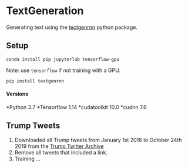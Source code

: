 # TextGeneration
Generating text using the [tectgenrnn](https://github.com/minimaxir/textgenrnn) python package. 

## Setup
`conda install pip jupyterlab tensorflow-gpu`

Note: use `tensorflow` if not training with a GPU. 

`pip install textgenrnn`

#### Versions
*Python 3.7
*Tensorflow 1.14
*cudatoolkit 10.0
*cudnn 7.6

## Trump Tweets
1. Downloaded all Trump tweets from January 1st 2016 to October 24th 2019 from the [Trump Twitter Archive](http://www.trumptwitterarchive.com/)
2. Remove all tweets that included a link. 
3. Training ...
